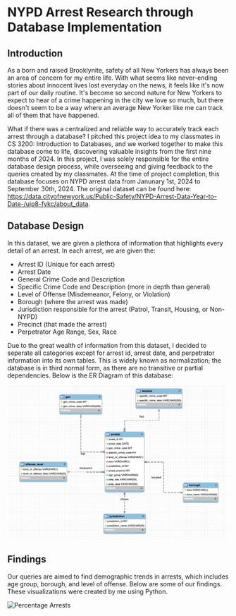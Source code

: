 # NYPD Arrest Research through Database Implementation

## Introduction
As a born and raised Brooklynite, safety of all New Yorkers has always been an area of concern for my entire life. With what seems like never-ending stories about innocent lives lost everyday on the news, it feels like it's now part of our daily routine. It's become so second nature for New Yorkers to expect to hear of a crime happening in the city we love so much, but there doesn't seem to be a way where an average New Yorker like me can track all of them that have happened. 

What if there was a centralized and reliable way to accurately track each arrest through a database? I pitched this project idea to my classmates in CS 3200: Introduction to Databases, and we worked together to make this database come to life, discovering valuable insights from the first nine months of 2024. In this project, I was solely responsible for the entire database design process, while overseeing and giving feedback to the queries created by my classmates. At the time of project completion, this database focuses on NYPD arrest data from Janunary 1st, 2024 to September 30th, 2024. The original dataset can be found here: https://data.cityofnewyork.us/Public-Safety/NYPD-Arrest-Data-Year-to-Date-/uip8-fykc/about_data. 

## Database Design
In this dataset, we are given a plethora of information that highlights every detail of an arrest. In each arrest, we are given the:
- Arrest ID (Unique for each arrest)
- Arrest Date
- General Crime Code and Description
- Specific Crime Code and Description (more in depth than general)
- Level of Offense (Misdemeanor, Felony, or Violation)
- Borough (where the arrest was made)
- Jurisdiction responsible for the arrest (Patrol, Transit, Housing, or Non-NYPD)
- Precinct (that made the arrest)
- Perpetrator Age Range, Sex, Race

Due to the great wealth of information from this dataset, I decided to seperate all categories except for arrest id, arrest date, and perpetrator information into its own tables. This is widely known as normalization; the database is in third normal form, as there are no transitive or partial dependencies. Below is the ER Diagram of this database: 

<img src="/assets/images/NYPD_DB_Design.png" alt='image' width='500' height='350'>

## Findings
Our queries are aimed to find demographic trends in arrests, which includes age group, borough, and level of offense.
Below are some of our findings. These visualizations were created by me using Python.

![Percentage Arrests](/arrests/images/borough_arrest_percentage.png)


